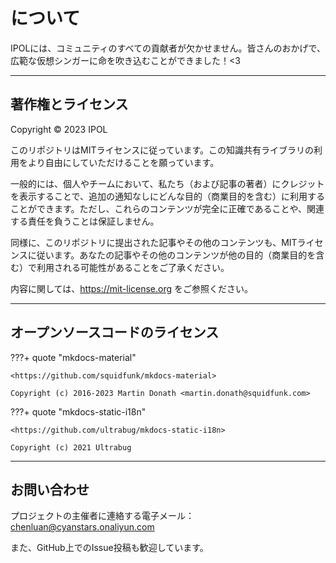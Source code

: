 # について

IPOLには、コミュニティのすべての貢献者が欠かせません。皆さんのおかげで、広範な仮想シンガーに命を吹き込むことができました！<3

---

## 著作権とライセンス

Copyright © 2023 IPOL

このリポジトリはMITライセンスに従っています。この知識共有ライブラリの利用をより自由にしていただけることを願っています。

一般的には、個人やチームにおいて、私たち（および記事の著者）にクレジットを表示することで、追加の通知なしにどんな目的（商業目的を含む）に利用することができます。ただし、これらのコンテンツが完全に正確であることや、関連する責任を負うことは保証しません。

同様に、このリポジトリに提出された記事やその他のコンテンツも、MITライセンスに従います。あなたの記事やその他のコンテンツが他の目的（商業目的を含む）で利用される可能性があることをご了承ください。

内容に関しては、<https://mit-license.org> をご参照ください。

---

## オープンソースコードのライセンス

???+ quote "mkdocs-material"

    <https://github.com/squidfunk/mkdocs-material>

    Copyright (c) 2016-2023 Martin Donath <martin.donath@squidfunk.com>

???+ quote "mkdocs-static-i18n"

    <https://github.com/ultrabug/mkdocs-static-i18n>

    Copyright (c) 2021 Ultrabug

---

## お問い合わせ

プロジェクトの主催者に連絡する電子メール：<chenluan@cyanstars.onaliyun.com>

また、GitHub上でのIssue投稿も歓迎しています。
